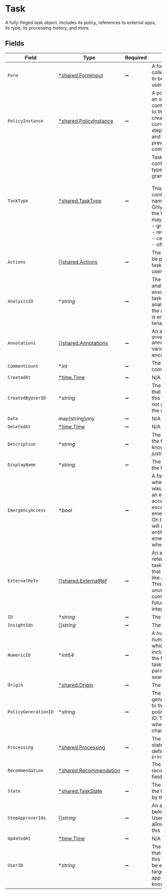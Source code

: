 # Task

A fully-fleged task object. Includes its policy, references to external apps, its type, its processing history, and more.


## Fields

| Field                                                                                                                                                                                                                                              | Type                                                                                                                                                                                                                                               | Required                                                                                                                                                                                                                                           | Description                                                                                                                                                                                                                                        |
| -------------------------------------------------------------------------------------------------------------------------------------------------------------------------------------------------------------------------------------------------- | -------------------------------------------------------------------------------------------------------------------------------------------------------------------------------------------------------------------------------------------------- | -------------------------------------------------------------------------------------------------------------------------------------------------------------------------------------------------------------------------------------------------- | -------------------------------------------------------------------------------------------------------------------------------------------------------------------------------------------------------------------------------------------------- |
| `Form`                                                                                                                                                                                                                                             | [*shared.FormInput](../../../pkg/models/shared/forminput.md)                                                                                                                                                                                       | :heavy_minus_sign:                                                                                                                                                                                                                                 | A form is a collection of fields to be filled out by a user                                                                                                                                                                                        |
| `PolicyInstance`                                                                                                                                                                                                                                   | [*shared.PolicyInstance](../../../pkg/models/shared/policyinstance.md)                                                                                                                                                                             | :heavy_minus_sign:                                                                                                                                                                                                                                 | A policy instance is an object that contains a reference to the policy it was created from, the currently executing step, the next steps, and the history of previously completed steps.                                                           |
| `TaskType`                                                                                                                                                                                                                                         | [*shared.TaskType](../../../pkg/models/shared/tasktype.md)                                                                                                                                                                                         | :heavy_minus_sign:                                                                                                                                                                                                                                 | Task Type provides configuration for the type of task: certify, grant, or revoke<br/><br/>This message contains a oneof named task_type. Only a single field of the following list may be set at a time:<br/>  - grant<br/>  - revoke<br/>  - certify<br/>  - offboarding<br/> |
| `Actions`                                                                                                                                                                                                                                          | [][shared.Actions](../../../pkg/models/shared/actions.md)                                                                                                                                                                                          | :heavy_minus_sign:                                                                                                                                                                                                                                 | The actions that can be performed on the task by the current user.                                                                                                                                                                                 |
| `AnalysisID`                                                                                                                                                                                                                                       | **string*                                                                                                                                                                                                                                          | :heavy_minus_sign:                                                                                                                                                                                                                                 | The ID of the analysis object associated with this task created by an analysis workflow if the analysis feature is enabled for your tenant.                                                                                                        |
| `Annotations`                                                                                                                                                                                                                                      | [][shared.Annotations](../../../pkg/models/shared/annotations.md)                                                                                                                                                                                  | :heavy_minus_sign:                                                                                                                                                                                                                                 | An array of `google.protobuf.Any` annotations with various base64-encoded data.                                                                                                                                                                    |
| `CommentCount`                                                                                                                                                                                                                                     | **int*                                                                                                                                                                                                                                             | :heavy_minus_sign:                                                                                                                                                                                                                                 | The count of comments.                                                                                                                                                                                                                             |
| `CreatedAt`                                                                                                                                                                                                                                        | [*time.Time](https://pkg.go.dev/time#Time)                                                                                                                                                                                                         | :heavy_minus_sign:                                                                                                                                                                                                                                 | N/A                                                                                                                                                                                                                                                |
| `CreatedByUserID`                                                                                                                                                                                                                                  | **string*                                                                                                                                                                                                                                          | :heavy_minus_sign:                                                                                                                                                                                                                                 | The ID of the user that is the creator of this task. This may not always match the userId field.                                                                                                                                                   |
| `Data`                                                                                                                                                                                                                                             | map[string]*any*                                                                                                                                                                                                                                   | :heavy_minus_sign:                                                                                                                                                                                                                                 | N/A                                                                                                                                                                                                                                                |
| `DeletedAt`                                                                                                                                                                                                                                        | [*time.Time](https://pkg.go.dev/time#Time)                                                                                                                                                                                                         | :heavy_minus_sign:                                                                                                                                                                                                                                 | N/A                                                                                                                                                                                                                                                |
| `Description`                                                                                                                                                                                                                                      | **string*                                                                                                                                                                                                                                          | :heavy_minus_sign:                                                                                                                                                                                                                                 | The description of the task. This is also known as justification.                                                                                                                                                                                  |
| `DisplayName`                                                                                                                                                                                                                                      | **string*                                                                                                                                                                                                                                          | :heavy_minus_sign:                                                                                                                                                                                                                                 | The display name of the task.                                                                                                                                                                                                                      |
| `EmergencyAccess`                                                                                                                                                                                                                                  | **bool*                                                                                                                                                                                                                                            | :heavy_minus_sign:                                                                                                                                                                                                                                 | A field indicating whether this task was created using an emergency access flow, or escalated to emergency access. On task creation, it will also use the app entitlement's emergency policy when possible.                                        |
| `ExternalRefs`                                                                                                                                                                                                                                     | [][shared.ExternalRef](../../../pkg/models/shared/externalref.md)                                                                                                                                                                                  | :heavy_minus_sign:                                                                                                                                                                                                                                 | An array of external references to the task. Historically that has been items like Jira task IDs. This is currently unused, but may come back in the future for integrations.                                                                      |
| `ID`                                                                                                                                                                                                                                               | **string*                                                                                                                                                                                                                                          | :heavy_minus_sign:                                                                                                                                                                                                                                 | The ID of the task.                                                                                                                                                                                                                                |
| `InsightIds`                                                                                                                                                                                                                                       | []*string*                                                                                                                                                                                                                                         | :heavy_minus_sign:                                                                                                                                                                                                                                 | The insightIds field.                                                                                                                                                                                                                              |
| `NumericID`                                                                                                                                                                                                                                        | **int64*                                                                                                                                                                                                                                           | :heavy_minus_sign:                                                                                                                                                                                                                                 | A human-usable numeric ID of a task which can be included in place of the fully qualified task id in path parmeters (but not search queries).                                                                                                      |
| `Origin`                                                                                                                                                                                                                                           | [*shared.Origin](../../../pkg/models/shared/origin.md)                                                                                                                                                                                             | :heavy_minus_sign:                                                                                                                                                                                                                                 | The origin field.                                                                                                                                                                                                                                  |
| `PolicyGenerationID`                                                                                                                                                                                                                               | **string*                                                                                                                                                                                                                                          | :heavy_minus_sign:                                                                                                                                                                                                                                 | The policy generation id refers to the current policy's generation ID. This is changed when the policy is changed on a task.                                                                                                                       |
| `Processing`                                                                                                                                                                                                                                       | [*shared.Processing](../../../pkg/models/shared/processing.md)                                                                                                                                                                                     | :heavy_minus_sign:                                                                                                                                                                                                                                 | The processing state of a task as defined by the `processing_enum`                                                                                                                                                                                 |
| `Recommendation`                                                                                                                                                                                                                                   | [*shared.Recommendation](../../../pkg/models/shared/recommendation.md)                                                                                                                                                                             | :heavy_minus_sign:                                                                                                                                                                                                                                 | The recommendation field.                                                                                                                                                                                                                          |
| `State`                                                                                                                                                                                                                                            | [*shared.TaskState](../../../pkg/models/shared/taskstate.md)                                                                                                                                                                                       | :heavy_minus_sign:                                                                                                                                                                                                                                 | The current state of the task as defined by the `state_enum`                                                                                                                                                                                       |
| `StepApproverIds`                                                                                                                                                                                                                                  | []*string*                                                                                                                                                                                                                                         | :heavy_minus_sign:                                                                                                                                                                                                                                 | An array of IDs belonging to Identity Users that are allowed to review this step in a task.                                                                                                                                                        |
| `UpdatedAt`                                                                                                                                                                                                                                        | [*time.Time](https://pkg.go.dev/time#Time)                                                                                                                                                                                                         | :heavy_minus_sign:                                                                                                                                                                                                                                 | N/A                                                                                                                                                                                                                                                |
| `UserID`                                                                                                                                                                                                                                           | **string*                                                                                                                                                                                                                                          | :heavy_minus_sign:                                                                                                                                                                                                                                 | The ID of the user that is the target of this task. This may be empty if we're targeting a specific app user that has no known identity user.                                                                                                      |